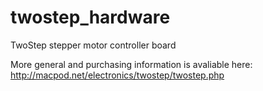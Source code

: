 twostep_hardware
================

TwoStep stepper motor controller board

More general and purchasing information is avaliable here:
http://macpod.net/electronics/twostep/twostep.php

